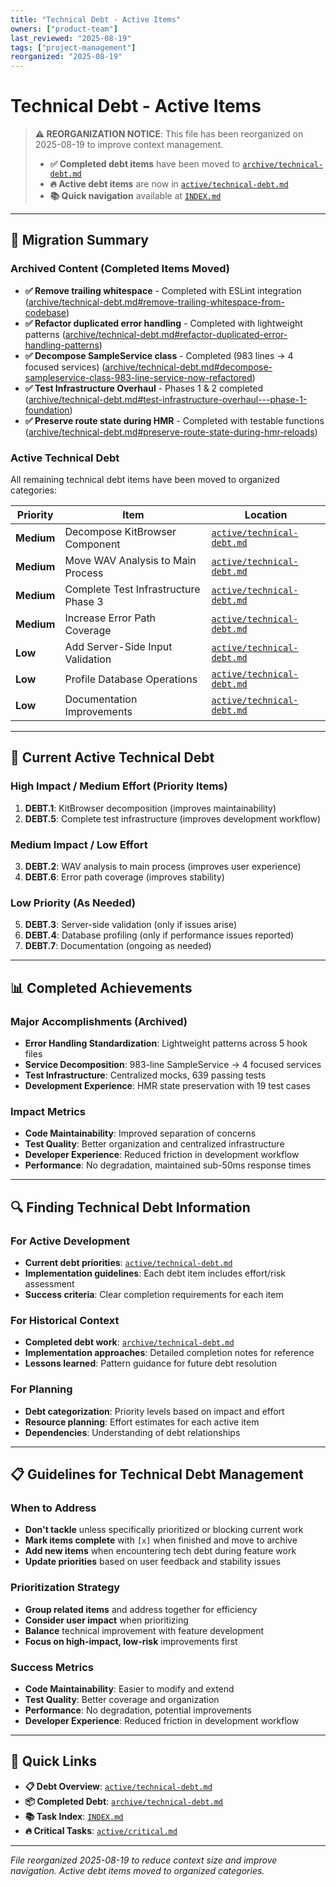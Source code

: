 ```yaml
---
title: "Technical Debt - Active Items"
owners: ["product-team"]
last_reviewed: "2025-08-19"
tags: ["project-management"]
reorganized: "2025-08-19"
---
```


# Technical Debt - Active Items

> **⚠️ REORGANIZATION NOTICE**: This file has been reorganized on 2025-08-19 to improve context management.
>
> - **✅ Completed debt items** have been moved to [`archive/technical-debt.md`](archive/technical-debt.md)
> - **🔥 Active debt items** are now in [`active/technical-debt.md`](active/technical-debt.md)
> - **📚 Quick navigation** available at [`INDEX.md`](INDEX.md)

---

## 🔄 Migration Summary

### Archived Content (Completed Items Moved)
- **✅ Remove trailing whitespace** - Completed with ESLint integration ([archive/technical-debt.md#remove-trailing-whitespace-from-codebase](archive/technical-debt.md#remove-trailing-whitespace-from-codebase))
- **✅ Refactor duplicated error handling** - Completed with lightweight patterns ([archive/technical-debt.md#refactor-duplicated-error-handling-patterns](archive/technical-debt.md#refactor-duplicated-error-handling-patterns))
- **✅ Decompose SampleService class** - Completed (983 lines → 4 focused services) ([archive/technical-debt.md#decompose-sampleservice-class-983-line-service-now-refactored](archive/technical-debt.md#decompose-sampleservice-class-983-line-service-now-refactored))
- **✅ Test Infrastructure Overhaul** - Phases 1 & 2 completed ([archive/technical-debt.md#test-infrastructure-overhaul---phase-1-foundation](archive/technical-debt.md#test-infrastructure-overhaul---phase-1-foundation))
- **✅ Preserve route state during HMR** - Completed with testable functions ([archive/technical-debt.md#preserve-route-state-during-hmr-reloads](archive/technical-debt.md#preserve-route-state-during-hmr-reloads))

### Active Technical Debt
All remaining technical debt items have been moved to organized categories:

| Priority | Item | Location |
|----------|------|----------|
| **Medium** | Decompose KitBrowser Component | [`active/technical-debt.md`](active/technical-debt.md) |
| **Medium** | Move WAV Analysis to Main Process | [`active/technical-debt.md`](active/technical-debt.md) |
| **Medium** | Complete Test Infrastructure Phase 3 | [`active/technical-debt.md`](active/technical-debt.md) |
| **Medium** | Increase Error Path Coverage | [`active/technical-debt.md`](active/technical-debt.md) |
| **Low** | Add Server-Side Input Validation | [`active/technical-debt.md`](active/technical-debt.md) |
| **Low** | Profile Database Operations | [`active/technical-debt.md`](active/technical-debt.md) |
| **Low** | Documentation Improvements | [`active/technical-debt.md`](active/technical-debt.md) |

---

## 🎯 Current Active Technical Debt

### High Impact / Medium Effort (Priority Items)
1. **DEBT.1**: KitBrowser decomposition (improves maintainability)
2. **DEBT.5**: Complete test infrastructure (improves development workflow)

### Medium Impact / Low Effort
3. **DEBT.2**: WAV analysis to main process (improves user experience)
4. **DEBT.6**: Error path coverage (improves stability)

### Low Priority (As Needed)
5. **DEBT.3**: Server-side validation (only if issues arise)
6. **DEBT.4**: Database profiling (only if performance issues reported)
7. **DEBT.7**: Documentation (ongoing as needed)

---

## 📊 Completed Achievements

### Major Accomplishments (Archived)
- **Error Handling Standardization**: Lightweight patterns across 5 hook files
- **Service Decomposition**: 983-line SampleService → 4 focused services
- **Test Infrastructure**: Centralized mocks, 639 passing tests
- **Development Experience**: HMR state preservation with 19 test cases

### Impact Metrics
- **Code Maintainability**: Improved separation of concerns
- **Test Quality**: Better organization and centralized infrastructure
- **Developer Experience**: Reduced friction in development workflow
- **Performance**: No degradation, maintained sub-50ms response times

---

## 🔍 Finding Technical Debt Information

### For Active Development
- **Current debt priorities**: [`active/technical-debt.md`](active/technical-debt.md)
- **Implementation guidelines**: Each debt item includes effort/risk assessment
- **Success criteria**: Clear completion requirements for each item

### For Historical Context
- **Completed debt work**: [`archive/technical-debt.md`](archive/technical-debt.md)
- **Implementation approaches**: Detailed completion notes for reference
- **Lessons learned**: Pattern guidance for future debt resolution

### For Planning
- **Debt categorization**: Priority levels based on impact and effort
- **Resource planning**: Effort estimates for each active item
- **Dependencies**: Understanding of debt relationships

---

## 📋 Guidelines for Technical Debt Management

### When to Address
- **Don't tackle** unless specifically prioritized or blocking current work
- **Mark items complete** with `[x]` when finished and move to archive
- **Add new items** when encountering tech debt during feature work
- **Update priorities** based on user feedback and stability issues

### Prioritization Strategy
- **Group related items** and address together for efficiency
- **Consider user impact** when prioritizing
- **Balance** technical improvement with feature development
- **Focus on high-impact, low-risk** improvements first

### Success Metrics
- **Code Maintainability**: Easier to modify and extend
- **Test Quality**: Better coverage and organization
- **Performance**: No degradation, potential improvements
- **Developer Experience**: Reduced friction in development workflow

---

## 🔗 Quick Links

- **📋 Debt Overview**: [`active/technical-debt.md`](active/technical-debt.md)
- **📦 Completed Debt**: [`archive/technical-debt.md`](archive/technical-debt.md)
- **📚 Task Index**: [`INDEX.md`](INDEX.md)
- **🔥 Critical Tasks**: [`active/critical.md`](active/critical.md)

---

_File reorganized 2025-08-19 to reduce context size and improve navigation. Active debt items moved to organized categories._